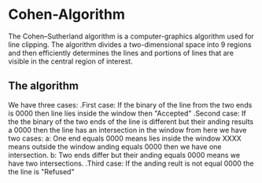 # Cohen-Algorithm

The Cohen–Sutherland algorithm is a computer-graphics algorithm used for line clipping. The algorithm divides a two-dimensional space into 9 regions and then efficiently determines the lines and portions of lines that are visible in the central region of interest.

## The algorithm

We have three cases:
  .First case: If the binary of the line from the two ends is 0000 then line lies inside the window then "Accepted"
  .Second case: If the the binary of the two ends of the line is different but their anding results a 0000 then the line has an intersection in the window from here we have two      cases: a: One end equals 0000 means lies inside the window XXXX means outside the window anding equals 0000 then we have one intersection.
          b: Two ends differ but their anding equals 0000 means we have two intersections.
  .Third case: If the anding reult is not equal 0000 the the line is "Refused"
